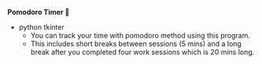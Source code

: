 **Pomodoro Timer 🍅**
 - python tkinter
   * You can track your time with pomodoro method using this program.
   * This includes short breaks between sessions (5 mins) and a long break after you completed four work sessions which is 20 mins long.
